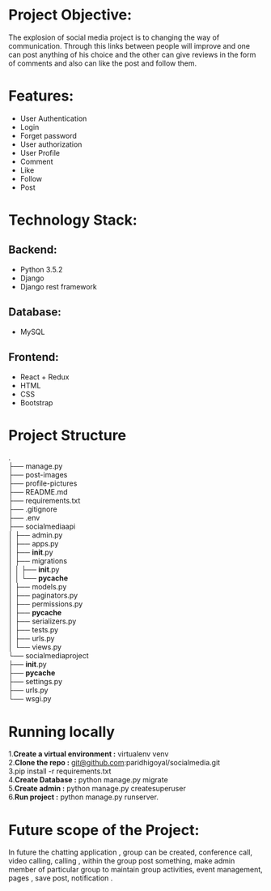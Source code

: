 
# Project Objective:
The explosion of social media project  is to changing the way of communication. Through this links between people will improve and one can post anything of his choice and the other can give reviews in the form of comments and also can like the post and follow them.

# Features:
- User Authentication
- Login 
- Forget password
- User authorization
- User Profile
- Comment
- Like
- Follow
- Post



# Technology Stack:

## Backend:
- Python 3.5.2
- Django
- Django rest framework

## Database:
- MySQL

## Frontend:
- React + Redux
- HTML
- CSS
- Bootstrap


# Project Structure
.<br/>
├── manage.py<br/>
├── post-images<br/>
├── profile-pictures<br/>
├── README.md<br/>
├── requirements.txt<br/>
├── .gitignore<br/>
├── .env<br/>
├── socialmediaapi<br/>
│   ├── admin.py<br/>
│   ├── apps.py<br/>
│   ├── __init__.py<br/>
│   ├── migrations<br/>
│   │   ├── __init__.py<br/>
│   │   └── __pycache__<br/>
│   ├── models.py<br/>
│   ├── paginators.py<br/>
│   ├── permissions.py<br/>
│   ├── __pycache__<br/>
│   ├── serializers.py<br/>
│   ├── tests.py<br/>
│   ├── urls.py<br/>
│   └── views.py<br/>
└── socialmediaproject<br/>
    ├── __init__.py<br/>
    ├── __pycache__<br/>
    ├── settings.py<br/>
    ├── urls.py<br/>
    └── wsgi.py<br/>


# Running locally
1.__Create a virtual environment :__ virtualenv venv <br/>
2.__Clone the repo :__    git@github.com:paridhigoyal/socialmedia.git<br/>
3.pip install -r requirements.txt<br/>
4.__Create Database :__  python manage.py migrate<br/>
5.__Create admin :__  python manage.py createsuperuser<br/>
6.__Run project :__  python manage.py runserver.<br/>



# Future scope of the Project:
In future the chatting application , group can be created,  conference call, video calling,  calling , within the group post something,  make admin member of particular group to maintain group activities,  event management,  pages , save post, notification  .


